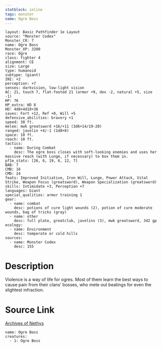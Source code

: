 ```yaml
---
statblock: inline
tags: monster
name: Ogre Boss
---
```

```statblock
layout: Basic Pathfinder 1e Layout
source: "Monster Codex"
Monster_CR: 7
name: Ogre Boss
Monster_XP: 3200
race: Ogre
class: fighter 4
alignment: CE
size: Large
type: humanoid
subtype: (giant)
INI: +2
perception: +7
senses: darkvision, low-light vision
AC: 21, touch 7, flat-footed 21 (armor +9, dex -2, natural +5, size -1)
HP: 76
HP_extra: HD 8
HD: 4d8+4d10+36
saves: Fort +12, Ref +0, Will +5
defensive_abilities: bravery +1
speed: 30 ft.
melee: mwk greatsword +16/+11 (3d6+14/19-20)
ranged: javelin +4/-1 (1d8+8)
space: 10 ft.
reach: 10 ft.
tactics:
  - name: During Combat
    desc: The ogre boss closes with soft-looking enemies and uses her massive reach (with Lunge, if necessary) to box them in.
pf1e_stats: [26, 6, 19, 6, 12, 7]
BAB: 7
CMB: 16
CMD: 24
feats: Improved Initiative, Iron Will, Lunge, Power Attack, Vital Strike, Weapon Focus (greatsword), Weapon Specialization (greatsword)
skills: Intimidate +3, Perception +7
languages: Giant
special_qualities: armor training 1
gear:
  - name: combat
    desc: potions of cure light wounds (2), potion of cure moderate wounds, bag of tricks (gray)
  - name: other
    desc: full plate, greatclub, javelins (3), mwk greatsword, 342 gp
ecology:
  - name: Environment
    desc: temperate or cold hills
sources:
  - name: Monster Codex
    desc: 155
```
# Description
Violence is a way of life for ogres. Most of them learn the best ways to cause pain from their clans’ bosses, who mete out beatings for even the slightest infraction.
# Source Link
[Archives of Nethys](https://aonprd.com/MonsterDisplay.aspx?ItemName=Ogre%20Boss)
```encounter-table
name: Ogre Boss
creatures:
  - 1: Ogre Boss
```
